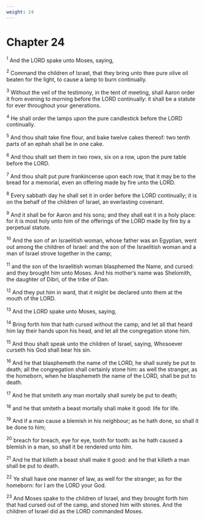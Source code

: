 ```yaml
---
weight: 24
---
```


# Chapter 24

<sup>1</sup> And the LORD spake unto Moses, saying, 

<sup>2</sup> Command the children of Israel, that they bring unto thee pure olive oil beaten for the light, to cause a lamp to burn continually. 

<sup>3</sup> Without the veil of the testimony, in the tent of meeting, shall Aaron order it from evening to morning before the LORD continually: it shall be a statute for ever throughout your generations. 

<sup>4</sup> He shall order the lamps upon the pure candlestick before the LORD continually. 

<sup>5</sup> And thou shalt take fine flour, and bake twelve cakes thereof: two tenth parts of an ephah shall be in one cake. 

<sup>6</sup> And thou shalt set them in two rows, six on a row, upon the pure table before the LORD. 

<sup>7</sup> And thou shalt put pure frankincense upon each row, that it may be to the bread for a memorial, even an offering made by fire unto the LORD. 

<sup>8</sup> Every sabbath day he shall set it in order before the LORD continually; it is on the behalf of the children of Israel, an everlasting covenant. 

<sup>9</sup> And it shall be for Aaron and his sons; and they shall eat it in a holy place: for it is most holy unto him of the offerings of the LORD made by fire by a perpetual statute. 

<sup>10</sup> And the son of an Israelitish woman, whose father was an Egyptian, went out among the children of Israel: and the son of the Israelitish woman and a man of Israel strove together in the camp; 

<sup>11</sup> and the son of the Israelitish woman blasphemed the Name, and cursed: and they brought him unto Moses. And his mother’s name was Shelomith, the daughter of Dibri, of the tribe of Dan. 

<sup>12</sup> And they put him in ward, that it might be declared unto them at the mouth of the LORD. 

<sup>13</sup> And the LORD spake unto Moses, saying, 

<sup>14</sup> Bring forth him that hath cursed without the camp; and let all that heard him lay their hands upon his head, and let all the congregation stone him. 

<sup>15</sup> And thou shalt speak unto the children of Israel, saying, Whosoever curseth his God shall bear his sin. 

<sup>16</sup> And he that blasphemeth the name of the LORD, he shall surely be put to death; all the congregation shall certainly stone him: as well the stranger, as the homeborn, when he blasphemeth the name of the LORD, shall be put to death. 

<sup>17</sup> And he that smiteth any man mortally shall surely be put to death; 

<sup>18</sup> and he that smiteth a beast mortally shall make it good: life for life. 

<sup>19</sup> And if a man cause a blemish in his neighbour; as he hath done, so shall it be done to him; 

<sup>20</sup> breach for breach, eye for eye, tooth for tooth: as he hath caused a blemish in a man, so shall it be rendered unto him. 

<sup>21</sup> And he that killeth a beast shall make it good: and he that killeth a man shall be put to death. 

<sup>22</sup> Ye shall have one manner of law, as well for the stranger, as for the homeborn: for I am the LORD your God. 

<sup>23</sup> And Moses spake to the children of Israel, and they brought forth him that had cursed out of the camp, and stoned him with stones. And the children of Israel did as the LORD commanded Moses. 


